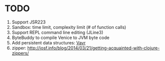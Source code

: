 # TODO

1. Support JSR223
1. Sandbox: time limit, complexity limit (# of function calls) 
1. Support REPL command line editing (JLine3)
1. ByteBuddy to compile Venice to JVM byte code
1. Add persistent data structures: [Vavr](https://github.com/vavr-io/vavr)
1. zipper: http://josf.info/blog/2014/03/21/getting-acquainted-with-clojure-zippers/
